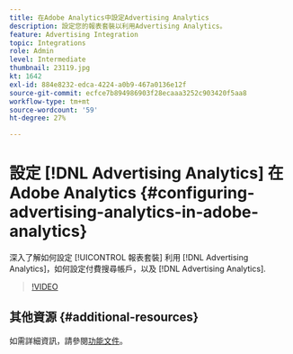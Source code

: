 ```yaml
---
title: 在Adobe Analytics中設定Advertising Analytics
description: 設定您的報表套裝以利用Advertising Analytics。
feature: Advertising Integration
topic: Integrations
role: Admin
level: Intermediate
thumbnail: 23119.jpg
kt: 1642
exl-id: 884e8232-edca-4224-a0b9-467a0136e12f
source-git-commit: ecfce7b894986903f28ecaaa3252c903420f5aa8
workflow-type: tm+mt
source-wordcount: '59'
ht-degree: 27%

---
```


# 設定 [!DNL Advertising Analytics] 在Adobe Analytics {#configuring-advertising-analytics-in-adobe-analytics}

深入了解如何設定 [!UICONTROL 報表套裝] 利用 [!DNL Advertising Analytics]，如何設定付費搜尋帳戶，以及 [!DNL Advertising Analytics].

>[!VIDEO](https://video.tv.adobe.com/v/23119/?quality=12)

## 其他資源 {#additional-resources}

如需詳細資訊，請參閱[功能文件](https://experienceleague.adobe.com/docs/analytics/integration/advertising-analytics/overview.html?lang=zh-Hant)。
